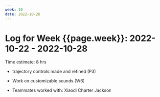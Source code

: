```yaml
---
week: 10
date: 2022-10-28
---
```

# Log for Week {{page.week}}: 2022-10-22 - 2022-10-28

Time estimate: 8 hrs
 - trajectory controls made and refined (P3)
 - Work on customizable sounds (W6)
  

- Teammates worked with:
 Xiaodi
 Charter
 Jackson
